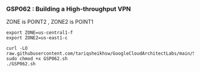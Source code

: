 ### GSP062 : Building a High-throughput VPN

ZONE is POINT2 , ZONE2 is POINT1
```
export ZONE=us-central1-f 
export ZONE2=us-east1-c
```

```
curl -LO raw.githubusercontent.com/tariqsheikhsw/GoogleCloudArchitectLabs/main/Solutions/GSP062.sh
sudo chmod +x GSP062.sh
./GSP062.sh
```
